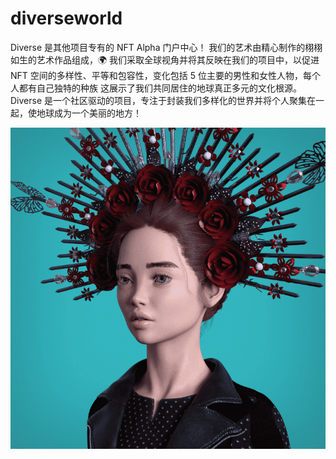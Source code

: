 # diverseworld

Diverse 是其他项目专有的 NFT Alpha 门户中心！ 我们的艺术由精心制作的栩栩如生的艺术作品组成，🌍 我们采取全球视角并将其反映在我们的项目中，以促进 NFT 空间的多样性、平等和包容性，变化包括 5 位主要的男性和女性人物，每个人都有自己独特的种族 这展示了我们共同居住的地球真正多元的文化根源。 Diverse 是一个社区驱动的项目，专注于封装我们多样化的世界并将个人聚集在一起，使地球成为一个美丽的地方！

![NFT](微信截图_20220902181023.png)



